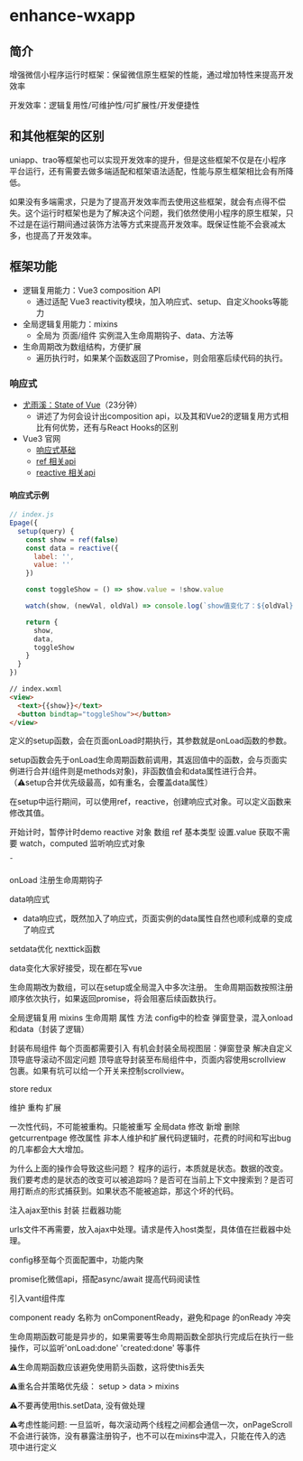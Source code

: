 # enhance-wxapp

## 简介

增强微信小程序运行时框架：保留微信原生框架的性能，通过增加特性来提高开发效率

开发效率：逻辑复用性/可维护性/可扩展性/开发便捷性

## 和其他框架的区别

uniapp、trao等框架也可以实现开发效率的提升，但是这些框架不仅是在小程序平台运行，还有需要去做多端适配和框架语法适配，性能与原生框架相比会有所降低。

如果没有多端需求，只是为了提高开发效率而去使用这些框架，就会有点得不偿失。这个运行时框架也是为了解决这个问题，我们依然使用小程序的原生框架，只不过是在运行期间通过装饰方法等方式来提高开发效率。既保证性能不会衰减太多，也提高了开发效率。

## 框架功能

- 逻辑复用能力：Vue3 composition API
  - 通过适配 Vue3 reactivity模块，加入响应式、setup、自定义hooks等能力
- 全局逻辑复用能力：mixins
  - 全局为 页面/组件 实例混入生命周期钩子、data、方法等
- 生命周期改为数组结构，方便扩展
  - 遍历执行时，如果某个函数返回了Promise，则会阻塞后续代码的执行。

### 响应式

- [尤雨溪：State of Vue](https://b23.tv/ytFHAH)（23分钟）
  - 讲述了为何会设计出composition api，以及其和Vue2的逻辑复用方式相比有何优势，还有与React Hooks的区别
- Vue3 官网
  - [响应式基础](https://v3.vuejs.org/guide/reactivity.html#what-is-reactivity)
  - [ref 相关api](https://v3.vuejs.org/api/basic-reactivity.html)
  - [reactive 相关api](https://v3.vuejs.org/api/refs-api.html)

#### 响应式示例
```javascript
// index.js
Epage({
  setup(query) {
    const show = ref(false)
    const data = reactive({
      label: '',
      value: ''
    })

    const toggleShow = () => show.value = !show.value

    watch(show, (newVal, oldVal) => console.log(`show值变化了：${oldVal}, ${newVal}`))

    return {
      show,
      data,
      toggleShow
    }
  }
})
```
```html
// index.wxml
<view>
  <text>{{show}}</text>
  <button bindtap="toggleShow"></button>
</view>
```

定义的setup函数，会在页面onLoad时期执行，其参数就是onLoad函数的参数。

setup函数会先于onLoad生命周期函数前调用，其返回值中的函数，会与页面实例进行合并(组件则是methods对象)，非函数值会和data属性进行合并。（⚠️setup合并优先级最高，如有重名，会覆盖data属性）

在setup中运行期间，可以使用ref，reactive，创建响应式对象。可以定义函数来修改其值。




开始计时，暂停计时demo
reactive 对象 数组
ref 基本类型 设置.value 获取不需要
watch，computed 监听响应式对象

ˉ

onLoad 注册生命周期钩子

data响应式
  - data响应式，既然加入了响应式，页面实例的data属性自然也顺利成章的变成了响应式

setdata优化
nexttick函数


data变化大家好接受，现在都在写vue





生命周期改为数组，可以在setup或全局混入中多次注册。
生命周期函数按照注册顺序依次执行，如果返回promise，将会阻塞后续函数执行。


全局逻辑复用 mixins 生命周期 属性 方法
config中的检查
弹窗登录，混入onload和data（封装了逻辑）

封装布局组件
每个页面都需要引入
有机会封装全局视图层：弹窗登录
解决自定义顶导底导滚动不固定问题
顶导底导封装至布局组件中，页面内容使用scrollview包裹。如果有坑可以给一个开关来控制scrollview。

store redux


维护
重构
扩展


一次性代码，不可能被重构。只能被重写
全局data 修改 新增 删除
getcurrentpage 修改属性
非本人维护和扩展代码逻辑时，花费的时间和写出bug的几率都会大大增加。

为什么上面的操作会导致这些问题？
程序的运行，本质就是状态。数据的改变。我们要考虑的是状态的改变可以被追踪吗？是否可在当前上下文中搜索到？是否可用打断点的形式捕获到。如果状态不能被追踪，那这个坏的代码。


注入ajax至this 封装 拦截器功能

urls文件不再需要，放入ajax中处理。请求是传入host类型，具体值在拦截器中处理。

config移至每个页面配置中，功能内聚

promise化微信api，搭配async/await 提高代码阅读性

引入vant组件库





component ready 名称为 onComponentReady，避免和page 的onReady 冲突

生命周期函数可能是异步的，如果需要等生命周期函数全部执行完成后在执行一些操作，可以监听'onLoad:done' 'created:done' 等事件


⚠️生命周期函数应该避免使用箭头函数，这将使this丢失

⚠️重名合并策略优先级： setup > data > mixins

⚠️不要再使用this.setData, 没有做处理

⚠️考虑性能问题: 一旦监听，每次滚动两个线程之间都会通信一次，onPageScroll不会进行装饰，没有暴露注册钩子，也不可以在mixins中混入，只能在传入的选项中进行定义

